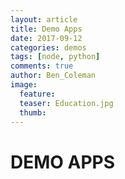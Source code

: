 ```yaml
---
layout: article
title: Demo Apps
date: 2017-09-12
categories: demos
tags: [node, python]
comments: true
author: Ben_Coleman
image:
  feature: 
  teaser: Education.jpg
  thumb: 
---
```

# DEMO APPS